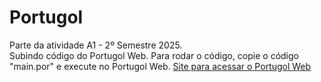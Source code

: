 # Portugol
 Parte da atividade A1 - 2º Semestre 2025.  
 Subindo código do Portugol Web.
 Para rodar o código, copie o código "main.por" e execute no Portugol Web.
 <a href="https://portugol.dev/">Site para acessar o Portugol Web</a>
